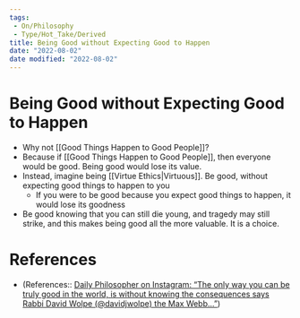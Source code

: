 ```yaml
---
tags:
 - On/Philosophy
 - Type/Hot_Take/Derived
title: Being Good without Expecting Good to Happen
date: "2022-08-02"
date modified: "2022-08-02"
---
```


# Being Good without Expecting Good to Happen
- Why not [[Good Things Happen to Good People]]?
- Because if [[Good Things Happen to Good People]], then everyone would be good. Being good would lose its value.
- Instead, imagine being [[Virtue Ethics|Virtuous]]. Be good, without expecting good things to happen to you
	- If you were to be good because you expect good things to happen, it would lose its goodness
- Be good knowing that you can still die young, and tragedy may still strike, and this makes being good all the more valuable. It is a choice.

# References
- (References:: [Daily Philosopher on Instagram: “The only way you can be truly good in the world, is without knowing the consequences says Rabbi David Wolpe (@davidjwolpe) the Max Webb…”](https://www.instagram.com/reel/Cft5hs7jwyk/))
